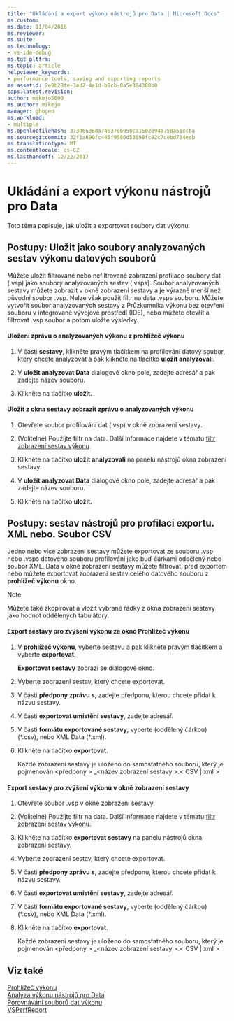 ```yaml
---
title: "Ukládání a export výkonu nástrojů pro Data | Microsoft Docs"
ms.custom: 
ms.date: 11/04/2016
ms.reviewer: 
ms.suite: 
ms.technology:
- vs-ide-debug
ms.tgt_pltfrm: 
ms.topic: article
helpviewer_keywords:
- performance tools, saving and exporting reports
ms.assetid: 2e9b28fe-3ed2-4e1d-b9cb-0a5e384380b0
caps.latest.revision: 
author: mikejo5000
ms.author: mikejo
manager: ghogen
ms.workload:
- multiple
ms.openlocfilehash: 37306636da74637cb950ca1502b94a750a51ccba
ms.sourcegitcommit: 32f1a690fc445f9586d53698fc82c7debd784eeb
ms.translationtype: MT
ms.contentlocale: cs-CZ
ms.lasthandoff: 12/22/2017
---
```

# <a name="saving-and-exporting-performance-tools-data"></a>Ukládání a export výkonu nástrojů pro Data
Toto téma popisuje, jak uložit a exportovat soubory dat výkonu.  
  
##  <a name="BKMK_Save_Profiler_Data_Files_As_Analyzed_Report_Files"></a>Postupy: Uložit jako soubory analyzovaných sestav výkonu datových souborů  
 Můžete uložit filtrované nebo nefiltrované zobrazení profilace soubory dat (.vsp) jako soubory analyzovaných sestav (.vsps). Soubor analyzovaných sestavy můžete zobrazit v okně zobrazení sestavy a je výrazně menší než původní soubor .vsp. Nelze však použít filtr na data .vsps souboru. Můžete vytvořit soubor analyzovaných sestavy z Průzkumníka výkonu bez otevření souboru v integrované vývojové prostředí (IDE), nebo můžete otevřít a filtrovat .vsp soubor a potom uložte výsledky.  
  
#### <a name="to-save-an-analyzed-performance-report-from-the-performance-explorer"></a>Uložení zprávu o analyzovaných výkonu z prohlížeč výkonu  
  
1.  V části **sestavy**, klikněte pravým tlačítkem na profilování datový soubor, který chcete analyzovat a pak klikněte na tlačítko **uložit analyzovali**.  
  
2.  V **uložit analyzovat Data** dialogové okno pole, zadejte adresář a pak zadejte název souboru.  
  
3.  Klikněte na tlačítko **uložit.**  
  
#### <a name="to-save-an-analyzed-performance-report-from-the-report-view-window"></a>Uložit z okna sestavy zobrazit zprávu o analyzovaných výkonu  
  
1.  Otevřete soubor profilování dat (.vsp) v okně zobrazení sestavy.  
  
2.  (Volitelné) Použijte filtr na data. Další informace najdete v tématu [filtr zobrazení sestav výkonu](../profiling/performance-report-view-filter.md).  
  
3.  Klikněte na tlačítko **uložit analyzovali** na panelu nástrojů okna zobrazení sestavy.  
  
4.  V **uložit analyzovat Data** dialogové okno pole, zadejte adresář a pak zadejte název souboru.  
  
5.  Klikněte na tlačítko **uložit.**  
  
## <a name="how-to-export-profiling-tools-reports-to-an-xml-or-csv-file"></a>Postupy: sestav nástrojů pro profilaci exportu. XML nebo. Soubor CSV  
 Jedno nebo více zobrazení sestavy můžete exportovat ze souboru .vsp nebo .vsps datového souboru profilování jako buď čárkami oddělený nebo soubor XML. Data v okně zobrazení sestavy můžete filtrovat, před exportem nebo můžete exportovat zobrazení sestav celého datového souboru z **prohlížeč výkonu** okno.  
  
> [!NOTE]
>  Můžete také zkopírovat a vložit vybrané řádky z okna zobrazení sestavy jako hodnot oddělených tabulátory.  
  
#### <a name="to-export-performance-reports-from-the-performance-explorer-window"></a>Export sestavy pro zvýšení výkonu ze okno Prohlížeč výkonu  
  
1.  V **prohlížeč výkonu**, vyberte sestavu a pak klikněte pravým tlačítkem a vyberte **exportovat**.  
  
     **Exportovat sestavy** zobrazí se dialogové okno.  
  
2.  Vyberte zobrazení sestav, který chcete exportovat.  
  
3.  V části **předpony zprávu s**, zadejte předponu, kterou chcete přidat k názvu sestavy.  
  
4.  V části **exportovat umístění sestavy**, zadejte adresář.  
  
5.  V části **formátu exportované sestavy**, vyberte (oddělený čárkou) (\*.csv\), nebo XML Data (\*.xml\).  
  
6.  Klikněte na tlačítko **exportovat**.  
  
     Každé zobrazení sestavy je uloženo do samostatného souboru, který je pojmenován \<předpony > _\<název zobrazení sestavy >.\< CSV &#124; xml >  
  
#### <a name="to-export-performance-reports-from-the-report-view-window"></a>Export sestavy pro zvýšení výkonu v okně zobrazení sestavy  
  
1.  Otevřete soubor .vsp v okně zobrazení sestavy.  
  
2.  (Volitelné) Použijte filtr na data. Další informace najdete v tématu [filtr zobrazení sestav výkonu](../profiling/performance-report-view-filter.md).  
  
3.  Klikněte na tlačítko **exportovat sestavy** na panelu nástrojů okna zobrazení sestavy.  
  
4.  Vyberte zobrazení sestav, který chcete exportovat.  
  
5.  V části **předpony zprávu s**, zadejte předponu, kterou chcete přidat k názvu sestavy.  
  
6.  V části **exportovat umístění sestavy**, zadejte adresář.  
  
7.  V části **formátu exportované sestavy**, vyberte (oddělený čárkou) (\*.csv), nebo XML Data (\*.xml).  
  
8.  Klikněte na tlačítko **exportovat**.  
  
     Každé zobrazení sestavy je uloženo do samostatného souboru, který je pojmenován \<předpony > _\<název zobrazení sestavy >.\< CSV &#124; xml >  
  
## <a name="see-also"></a>Viz také  
 [Prohlížeč výkonu](../profiling/performance-explorer.md)   
 [Analýza výkonu nástrojů pro Data](../profiling/analyzing-performance-tools-data.md)   
 [Porovnávání souborů dat výkonu](../profiling/comparing-performance-data-files.md)   
 [VSPerfReport](../profiling/vsperfreport.md)
